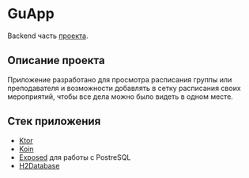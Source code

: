 # GuApp

Backend часть [проекта](https://github.com/KingOfRaccoon/Kursach). 

## Описание проекта

Приложение разработано для просмотра расписания группы или преподавателя и возможности добавлять в сетку расписания своих мероприятий, чтобы все дела можно было видеть в одном месте.

## Стек приложения

- [Ktor](https://ktor.io/docs/welcome.html)
- [Koin](https://insert-koin.io/)
- [Exposed](https://github.com/JetBrains/Exposed) для работы с PostreSQL
- [H2Database](https://github.com/h2database/h2database)
